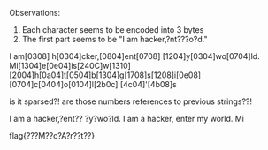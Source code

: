 Observations:

1. Each character seems to be encoded into 3 bytes
2. The first part seems to be "I am hacker,?nt???o?d."

I am[0308] h[0304]cker,[0804]ent[0708] [1204]y[0304]wo[0704]ld.
Mi[1304]e[0e04]is[240C]w[1310] [2004]h[0a04]t[0504]b[1304]g[1708]s[1208]i[0e08] [0704]c[0404]o[0104]l[2b0c] [4c04]'[4b08]s

is it sparsed?! are those numbers references to previous strings??!

I am a hacker,?ent?? ?y?wo?ld. 
I am a hacker, enter my world.
Mi


flag{???M??o?A?r??t??}